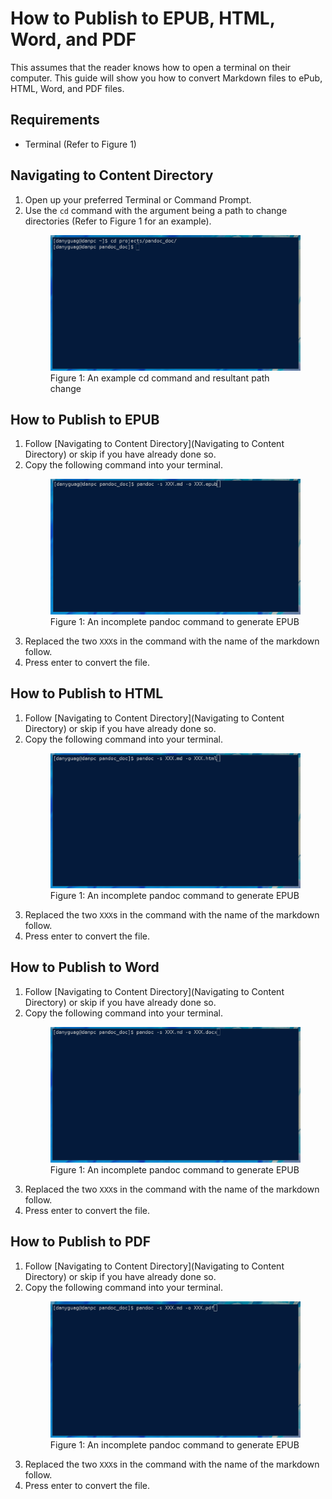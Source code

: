 # How to Publish to EPUB, HTML, Word, and PDF

This assumes that the reader knows how to open a terminal on their computer.  This guide will show you how to convert Markdown files to ePub, HTML, Word, and PDF files. 

## Requirements

- Terminal (Refer to Figure 1)


## Navigating to Content Directory

1. Open up your preferred Terminal or Command Prompt.
2. Use the `cd` command with the argument being a path to change directories (Refer to Figure 1 for an example).
   <figure>
   <img src="images/photo4.png" alt="Properly executed cd command">
   <figcaption>Figure 1: An example cd command and resultant path change</figcaption>
   </figure>

## How to Publish to EPUB

1. Follow [Navigating to Content Directory](Navigating to Content Directory) or skip if you have already done so.
2. Copy the following command into your terminal.
   <figure>
   <img src="images/photo5.png" alt="An incomplete pandoc command">
   <figcaption>Figure 1: An incomplete pandoc command to generate EPUB</figcaption>
   </figure>
3. Replaced the two `XXX`s in the command with the name of the markdown follow.
4. Press enter to convert the file.

## How to Publish to HTML

1. Follow [Navigating to Content Directory](Navigating to Content Directory) or skip if you have already done so.
2. Copy the following command into your terminal.
   <figure>
   <img src="images/photo6.png" alt="An incomplete pandoc command">
   <figcaption>Figure 1: An incomplete pandoc command to generate EPUB</figcaption>
   </figure>
3. Replaced the two `XXX`s in the command with the name of the markdown follow.
4. Press enter to convert the file.

## How to Publish to Word

1. Follow [Navigating to Content Directory](Navigating to Content Directory) or skip if you have already done so.
2. Copy the following command into your terminal.
   <figure>
   <img src="images/photo7.png" alt="An incomplete pandoc command">
   <figcaption>Figure 1: An incomplete pandoc command to generate EPUB</figcaption>
   </figure>
3. Replaced the two `XXX`s in the command with the name of the markdown follow.
4. Press enter to convert the file.

## How to Publish to PDF

1. Follow [Navigating to Content Directory](Navigating to Content Directory) or skip if you have already done so.
2. Copy the following command into your terminal.
   <figure>
   <img src="images/photo8.png" alt="An incomplete pandoc command">
   <figcaption>Figure 1: An incomplete pandoc command to generate EPUB</figcaption>
   </figure>
3. Replaced the two `XXX`s in the command with the name of the markdown follow.
4. Press enter to convert the file.
